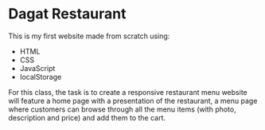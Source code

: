 # Dagat Restaurant

This is my first website made from scratch using:
- HTML
- CSS
- JavaScript
- localStorage

For this class, the task is to create a responsive restaurant menu website will feature a home page with a presentation of the restaurant, a menu page where customers can browse through all the menu items (with photo, description and price) and add them to the cart. 
